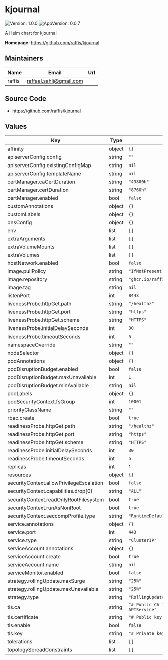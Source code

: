 # kjournal

![Version: 1.0.0](https://img.shields.io/badge/Version-1.0.0-informational?style=flat-square) ![AppVersion: 0.0.7](https://img.shields.io/badge/AppVersion-0.0.7-informational?style=flat-square)

A Helm chart for kjournal

**Homepage:** <https://github.com/raffis/kjournal>

## Maintainers

| Name | Email | Url |
| ---- | ------ | --- |
| raffis | <raffael.sahli@gmail.com> |  |

## Source Code

* <https://github.com/raffis/kjournal>

## Values

| Key | Type | Default | Description |
|-----|------|---------|-------------|
| affinity | object | `{}` |  |
| apiserverConfig.config | string | `""` |  |
| apiserverConfig.existingConfigMap | string | `nil` |  |
| apiserverConfig.templateName | string | `nil` |  |
| certManager.caCertDuration | string | `"43800h"` |  |
| certManager.certDuration | string | `"8760h"` |  |
| certManager.enabled | bool | `false` |  |
| customAnnotations | object | `{}` |  |
| customLabels | object | `{}` |  |
| dnsConfig | object | `{}` |  |
| env | list | `[]` |  |
| extraArguments | list | `[]` |  |
| extraVolumeMounts | list | `[]` |  |
| extraVolumes | list | `[]` |  |
| hostNetwork.enabled | bool | `false` |  |
| image.pullPolicy | string | `"IfNotPresent"` |  |
| image.repository | string | `"ghcr.io/raffis/kjournal/apiserver"` |  |
| image.tag | string | `nil` |  |
| listenPort | int | `8443` |  |
| livenessProbe.httpGet.path | string | `"/healthz"` |  |
| livenessProbe.httpGet.port | string | `"https"` |  |
| livenessProbe.httpGet.scheme | string | `"HTTPS"` |  |
| livenessProbe.initialDelaySeconds | int | `30` |  |
| livenessProbe.timeoutSeconds | int | `5` |  |
| namespaceOverride | string | `""` |  |
| nodeSelector | object | `{}` |  |
| podAnnotations | object | `{}` |  |
| podDisruptionBudget.enabled | bool | `false` |  |
| podDisruptionBudget.maxUnavailable | int | `1` |  |
| podDisruptionBudget.minAvailable | string | `nil` |  |
| podLabels | object | `{}` |  |
| podSecurityContext.fsGroup | int | `10001` |  |
| priorityClassName | string | `""` |  |
| rbac.create | bool | `true` |  |
| readinessProbe.httpGet.path | string | `"/healthz"` |  |
| readinessProbe.httpGet.port | string | `"https"` |  |
| readinessProbe.httpGet.scheme | string | `"HTTPS"` |  |
| readinessProbe.initialDelaySeconds | int | `30` |  |
| readinessProbe.timeoutSeconds | int | `5` |  |
| replicas | int | `1` |  |
| resources | object | `{}` |  |
| securityContext.allowPrivilegeEscalation | bool | `false` |  |
| securityContext.capabilities.drop[0] | string | `"ALL"` |  |
| securityContext.readOnlyRootFilesystem | bool | `true` |  |
| securityContext.runAsNonRoot | bool | `true` |  |
| securityContext.seccompProfile.type | string | `"RuntimeDefault"` |  |
| service.annotations | object | `{}` |  |
| service.port | int | `443` |  |
| service.type | string | `"ClusterIP"` |  |
| serviceAccount.annotations | object | `{}` |  |
| serviceAccount.create | bool | `true` |  |
| serviceAccount.name | string | `nil` |  |
| serviceMonitor.enabled | bool | `false` |  |
| strategy.rollingUpdate.maxSurge | string | `"25%"` |  |
| strategy.rollingUpdate.maxUnavailable | string | `"25%"` |  |
| strategy.type | string | `"RollingUpdate"` |  |
| tls.ca | string | `"# Public CA file that signed the APIService"` |  |
| tls.certificate | string | `"# Public key of the APIService"` |  |
| tls.enable | bool | `false` |  |
| tls.key | string | `"# Private key of the APIService"` |  |
| tolerations | list | `[]` |  |
| topologySpreadConstraints | list | `[]` |  |

